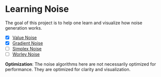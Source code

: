 # Learning Noise

The goal of this project is to help one learn and visualize how noise generation works.

- [x] [Value Noise](https://en.wikipedia.org/wiki/Value_noise)
- [x] [Gradient Noise](https://en.wikipedia.org/wiki/Gradient_noise)
- [ ] [Simplex Noise](https://en.wikipedia.org/wiki/Simplex_noise)
- [ ] [Worley Noise](https://en.wikipedia.org/wiki/Worley_noise)

**Optimization**: The noise algorithms here are not necessarily optimized for performance. They are optimized for clarity and visualization.
